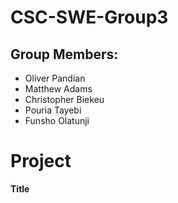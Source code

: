 # CSC-SWE-Group3
## Group Members:
- Oliver Pandian
- Matthew Adams
- Christopher Biekeu
- Pouria Tayebi
- Funsho Olatunji

# Project
**Title**


